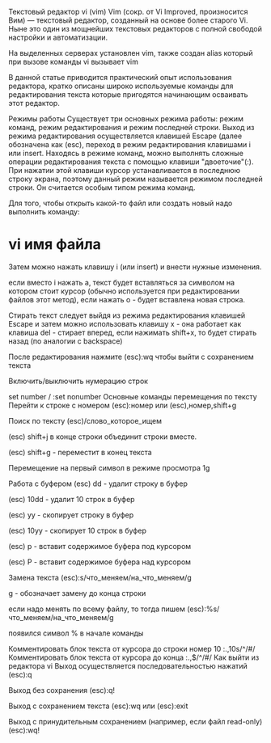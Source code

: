 Текстовый редактор vi (vim)
Vim (сокр. от Vi Improved, произносится Вим) — текстовый редактор, созданный на основе более старого Vi. Ныне это один из мощнейших текстовых редакторов с полной свободой настройки и автоматизации.

На выделенных серверах установлен vim, также создан alias который при вызове команды vi вызывает vim

В данной статье приводится практический опыт использования редактора, кратко описаны широко используемые команды для редактирования текста которые пригодятся начинающим осваивать этот редактор.

 

Режимы работы
Существует три основных режима работы: режим команд, режим редактирования и режим последней строки. Выход из режима редактирования осуществляется клавишей Escape (далее обозначена как (esc), переход в режим редактирования клавишами i или insert. Находясь в режиме команд, можно выполнять сложные операции редактирования текста с помощью клавиши "двоеточие"(:). При нажатии этой клавиши курсор устанавливается в последнюю строку экрана, поэтому данный режим называется режимом последней строки. Он считается особым типом режима команд.

Для того, чтобы открыть какой-то файл или создать новый надо выполнить команду:

# vi имя файла
Затем можно нажать клавишу i (или insert) и внести нужные изменения.

если вместо i нажать a, текст будет вставляться за символом на котором стоит курсор (обычно используется при редактировании файлов этот метод), если нажать o - будет вставлена новая строка.

Стирать текст следует выйдя из режима редактирования клавишей Escape и затем можно использовать клавишу x - она работает как клавиша del - стирает вперед, если нажимать shift+x, то будет стирать назад (по аналогии с backspace)

После редактирования нажмите (esc):wq чтобы выйти с сохранением текста

Включить/выключить нумерацию строк

set number / :set nonumber
Основные команды перемещения по тексту
Перейти к строке с номером
(esc):номер или (esc),номер,shift+g

Поиск по тексту
(esc)/слово_которое_ищем

(esc) shift+j в конце строки объединит строки вместе.

(esc) shift+g - переместит в конец текста

Перемещение на первый символ в режиме просмотра
1g

Работа с буфером
(esc) dd - удалит строку в буфер

(esc) 10dd - удалит 10 строк в буфер

(esc) yy - скопирует строку в буфер

(esc) 10yy - скопирует 10 строк в буфер

(esc) p - вставит содержимое буфера под курсором

(esc) P - вставит содержимое буфера над курсором

 

Замена текста
(esc):s/что_меняем/на_что_меняем/g

g - обозначает замену до конца строки

если надо менять по всему файлу, то тогда пишем (esc):%s/что_меняем/на_что_меняем/g

появился символ % в начале команды

 

Комментировать блок текста от курсора до строки номер 10
:.,10s/^/#/
Комментировать блок текста от курсора до конца
:.,$/^/#/
Как выйти из редактора vi
Выход осуществляется последовательностью нажатий
(esc):q

Выход без сохранения
(esc):q!

Выход с сохранением текста
(esc):wq или (esc):exit

Выход с принудительным сохранением (например, если файл read-only)
(esc):wq!
